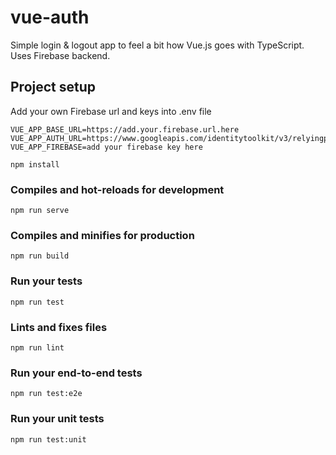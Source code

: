 # vue-auth

Simple login & logout app to feel a bit how Vue.js goes with TypeScript. Uses Firebase backend.


## Project setup

Add your own Firebase url and keys into .env file

```
VUE_APP_BASE_URL=https://add.your.firebase.url.here
VUE_APP_AUTH_URL=https://www.googleapis.com/identitytoolkit/v3/relyingparty
VUE_APP_FIREBASE=add your firebase key here
```

```
npm install
```

### Compiles and hot-reloads for development
```
npm run serve
```

### Compiles and minifies for production
```
npm run build
```

### Run your tests
```
npm run test
```

### Lints and fixes files
```
npm run lint
```

### Run your end-to-end tests
```
npm run test:e2e
```

### Run your unit tests
```
npm run test:unit
```
